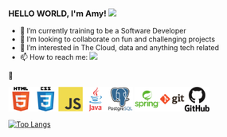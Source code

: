 ### HELLO WORLD, I'm Amy! <img src="https://raw.githubusercontent.com/MartinHeinz/MartinHeinz/master/wave.gif" width="30px">


- 🌱 I’m currently training to be a Software Developer 
- 👯 I’m looking to collaborate on fun and challenging projects
- 🤔 I’m interested in The Cloud, data and anything tech related
- 📫 How to reach me: [<img src="https://img.shields.io/badge/LinkedIn-0077B5?style=for-the-badge&logo=linkedin&logoColor=white" width=70px>](https://www.linkedin.com/in/amy-wynn/)


:mag_right: 

<img src ="https://github.com/devicons/devicon/blob/master/icons/html5/html5-original-wordmark.svg" alt="HTML logo" width ="50" height ="50"/><img src ="https://github.com/devicons/devicon/blob/master/icons/css3/css3-original-wordmark.svg" alt="Css logo" width ="50" height ="50"/><img src="https://github.com/devicons/devicon/blob/master/icons/javascript/javascript-original.svg" alt="Javascript logo" width ="50" height ="50"/><img src="https://github.com/devicons/devicon/blob/master/icons/java/java-original-wordmark.svg" alt="Java logo" width ="50" height ="50"/><img src="https://github.com/devicons/devicon/blob/master/icons/postgresql/postgresql-original-wordmark.svg" alt="Postgresql logo" width ="50" height ="50"/> <img src="https://github.com/devicons/devicon/blob/master/icons/spring/spring-original-wordmark.svg" alt="Spring logo" width ="50" height ="50"/><img src="https://github.com/devicons/devicon/blob/master/icons/git/git-original-wordmark.svg" alt="git logo" width ="50" height ="50"/><img src="https://github.com/devicons/devicon/blob/master/icons/github/github-original-wordmark.svg" alt="Github logo" width ="50" height ="50"/>


[![Top Langs](https://github-readme-stats.vercel.app/api/top-langs/?username=amylianne&layout=compact&theme=dracula)](https://github.com/amylianne/github-readme-stats)
